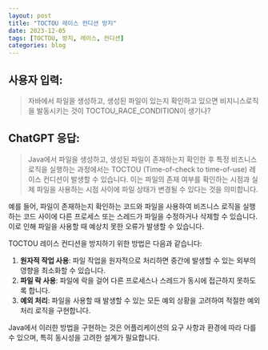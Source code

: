 ```yaml
---
layout: post
title: "TOCTOU 레이스 컨디션 방지"
date: 2023-12-05
tags: [TOCTOU, 방지, 레이스, 컨디션]
categories: blog
---
```


## 사용자 입력:
>  자바에서 파일을 생성하고, 생성된 파일이 있는지 확인하고 있으면 비지니스로직을 발동시키는 것이 TOCTOU_RACE_CONDITION이 생기나?

## ChatGPT 응답:
> Java에서 파일을 생성하고, 생성된 파일이 존재하는지 확인한 후 특정 비즈니스 로직을 실행하는 과정에서는 TOCTOU (Time-of-check to time-of-use) 레이스 컨디션이 발생할 수 있습니다. 이는 파일의 존재 여부를 확인하는 시점과 실제 파일을 사용하는 시점 사이에 파일 상태가 변경될 수 있다는 것을 의미합니다.

예를 들어, 파일이 존재하는지 확인하는 코드와 파일을 사용하여 비즈니스 로직을 실행하는 코드 사이에 다른 프로세스 또는 스레드가 파일을 수정하거나 삭제할 수 있습니다. 이로 인해 파일을 사용할 때 예상치 못한 오류가 발생할 수 있습니다.

TOCTOU 레이스 컨디션을 방지하기 위한 방법은 다음과 같습니다:

1. **원자적 작업 사용**: 파일 작업을 원자적으로 처리하면 중간에 발생할 수 있는 외부의 영향을 최소화할 수 있습니다.
2. **파일 락 사용**: 파일에 락을 걸어 다른 프로세스나 스레드가 동시에 접근하지 못하도록 합니다.
3. **예외 처리**: 파일을 사용할 때 발생할 수 있는 모든 예외 상황을 고려하여 적절한 예외 처리 로직을 구현합니다.

Java에서 이러한 방법을 구현하는 것은 어플리케이션의 요구 사항과 환경에 따라 다를 수 있으며, 특히 동시성을 고려한 설계가 필요합니다.

